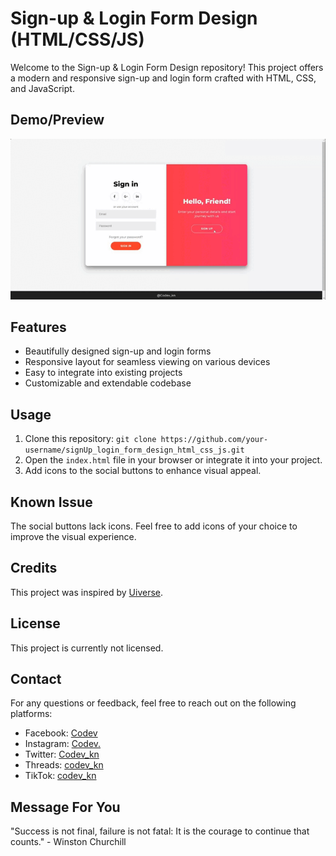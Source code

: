 # Sign-up & Login Form Design (HTML/CSS/JS)

Welcome to the Sign-up & Login Form Design repository! This project offers a modern and responsive sign-up and login form crafted with HTML, CSS, and JavaScript.

## Demo/Preview

![Login Demo](https://github.com/codevkn/signUp_login_form_design_html_css_js/blob/master/demo_signin.gif)

## Features

- Beautifully designed sign-up and login forms
- Responsive layout for seamless viewing on various devices
- Easy to integrate into existing projects
- Customizable and extendable codebase

## Usage

1. Clone this repository: `git clone https://github.com/your-username/signUp_login_form_design_html_css_js.git`
2. Open the `index.html` file in your browser or integrate it into your project.
3. Add icons to the social buttons to enhance visual appeal.

## Known Issue

The social buttons lack icons. Feel free to add icons of your choice to improve the visual experience.

## Credits

This project was inspired by [Uiverse](https://uiverse.io).

## License

This project is currently not licensed.

## Contact

For any questions or feedback, feel free to reach out on the following platforms:
- Facebook: [Codev](https://www.facebook.com/profile.php?id=61555707491922)
- Instagram: [Codev.](https://www.instagram.com/codev_kn)
- Twitter: [Codev_kn](https://twitter.com/Codev_kn)
- Threads: [codev_kn](https://www.threads.net/@codev_kn)
- TikTok: [codev_kn](https://tiktok.com/@codev_knd)

## Message For You

"Success is not final, failure is not fatal: It is the courage to continue that counts." - Winston Churchill
